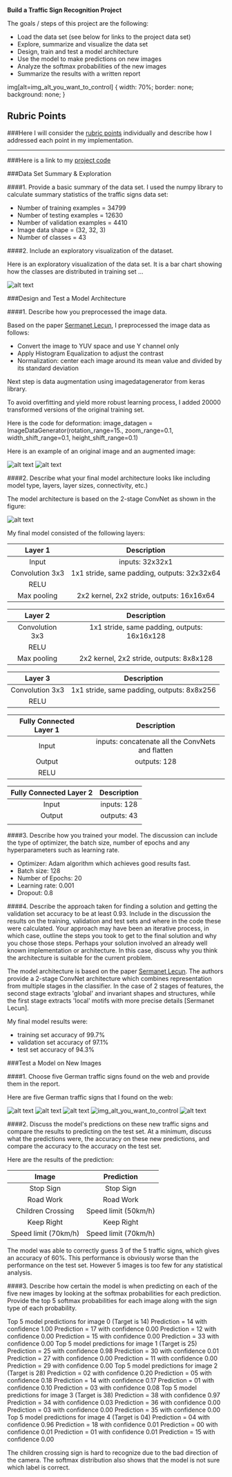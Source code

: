 **Build a Traffic Sign Recognition Project**

The goals / steps of this project are the following:
* Load the data set (see below for links to the project data set)
* Explore, summarize and visualize the data set
* Design, train and test a model architecture
* Use the model to make predictions on new images
* Analyze the softmax probabilities of the new images
* Summarize the results with a written report


[//]: # (Image References)

[image1]: ./code_images/data_visualization.png "Visualization"
[image2]: ./code_images/originalfig.png "Original Image"
[image3]: ./code_images/deformation.png "After Deformation"
[image4]: ./code_images/2_stage_ConvNet.jpg "2_stage_ConvNet"
[image5]: ./new-images/stop.jpg "Stop Sign"
[image6]: ./new-images/roadwork.jpg "Road Work"
[image7]: ./new-images/childrencrossing.jpg "Children Crossing"
[image8]: ./new-images/keepright.jpg "Keep Right"
[image9]: ./new-images/speedlimit70.png "speedlimit70"

img[alt=img_alt_you_want_to_control] {
  width: 70%;
  border: none;
  background: none;
}
## Rubric Points
###Here I will consider the [rubric points](https://review.udacity.com/#!/rubrics/481/view) individually and describe how I addressed each point in my implementation.  

---
###Here is a link to my [project code](https://github.com/udacity/CarND-Traffic-Sign-Classifier-Project/blob/master/Traffic_Sign_Classifier.ipynb)

###Data Set Summary & Exploration

####1. Provide a basic summary of the data set.
I used the numpy library to calculate summary statistics of the traffic
signs data set:

* Number of training examples = 34799
* Number of testing examples = 12630
* Number of validation examples = 4410
* Image data shape = (32, 32, 3)
* Number of classes = 43

####2. Include an exploratory visualization of the dataset.

Here is an exploratory visualization of the data set. It is a bar chart showing how the classes are distributed in training set ...

![alt text][image1]

###Design and Test a Model Architecture

####1. Describe how you preprocessed the image data.

Based on the paper [Sermanet Lecun](http://yann.lecun.com/exdb/publis/pdf/sermanet-ijcnn-11.pdf), I preprocessed the image data as follows:

* Convert the image to YUV space and use Y channel only
* Apply Histogram Equalization to adjust the contrast
* Normalization: center each image around its mean value and divided by its standard deviation


Next step is data augmentation using imagedatagenerator from keras library.

To avoid overfitting and yield more robust learning process, I added 20000 transformed versions of the original training set.

Here is the code for deformation:
image_datagen = ImageDataGenerator(rotation_range=15.,
                                   zoom_range=0.1,
                                   width_shift_range=0.1,
                                   height_shift_range=0.1)
                                   
Here is an example of an original image and an augmented image:

![alt text][image2] ![alt text][image3]


####2. Describe what your final model architecture looks like including model type, layers, layer sizes, connectivity, etc.)

The model architecture is based on the 2-stage ConvNet as shown in the figure:

![alt text][image4]

My final model consisted of the following layers:

| Layer 1           		|     Description	        				    	| 
|:-------------------------:|:-------------------------------------------------:| 
| Input             		| inputs: 32x32x1    						    	| 
| Convolution 3x3       	| 1x1 stride, same padding, outputs: 32x32x64    	|
| RELU  					|										    		|
| Max pooling   	      	| 2x2 kernel, 2x2 stride, outputs: 16x16x64     	|

| Layer 2            		|     Description	        			    		| 
|:-------------------------:|:-------------------------------------------------:| 
| Convolution 3x3   	    | 1x1 stride, same padding, outputs: 16x16x128   	|
| RELU			     		|											    	|
| Max pooling	         	| 2x2 kernel, 2x2 stride, outputs: 8x8x128   		|

| Layer 3           		|     Description	             					| 
|:-------------------------:|:-------------------------------------------------:| 
| Convolution 3x3   	    | 1x1 stride, same padding, outputs: 8x8x256    	|
| RELU   				 	|						     						|

| Fully Connected Layer 1	|     Description	             					| 
|:-------------------------:|:-------------------------------------------------:| 
| Input             		| inputs: concatenate all the ConvNets and flatten 	| 
| Output             		| outputs: 128                                   	| 
| RELU   				 	|	

| Fully Connected Layer 2	|     Description	             					| 
|:-------------------------:|:-------------------------------------------------:| 
| Input             		| inputs: 128                                   	| 
| Output             		| outputs: 43                                   	| 
					     						|

 


####3. Describe how you trained your model. The discussion can include the type of optimizer, the batch size, number of epochs and any hyperparameters such as learning rate.

* Optimizer: Adam algorithm which achieves good results fast.
* Batch size: 128
* Number of Epochs: 20
* Learning rate: 0.001
* Dropout: 0.8

####4. Describe the approach taken for finding a solution and getting the validation set accuracy to be at least 0.93. Include in the discussion the results on the training, validation and test sets and where in the code these were calculated. Your approach may have been an iterative process, in which case, outline the steps you took to get to the final solution and why you chose those steps. Perhaps your solution involved an already well known implementation or architecture. In this case, discuss why you think the architecture is suitable for the current problem.

The model architecture is based on the paper [Sermanet Lecun](http://yann.lecun.com/exdb/publis/pdf/sermanet-ijcnn-11.pdf). The authors provide a 2-stage ConvNet architecture which combines representation from multiple stages in the classifier. In the case of 2 stages of features, the second stage extracts 'global' and invariant shapes and structures, while the first stage extracts 'local' motifs with more precise details [Sermanet Lecun].

My final model results were:
* training set accuracy of 99.7%
* validation set accuracy of 97.1%
* test set accuracy of 94.3%

 

###Test a Model on New Images

####1. Choose five German traffic signs found on the web and provide them in the report.

Here are five German traffic signs that I found on the web:

![alt text][image5] ![alt text][image6] ![alt text][image7] 
![img_alt_you_want_to_control][image8] ![alt text][image9]


####2. Discuss the model's predictions on these new traffic signs and compare the results to predicting on the test set. At a minimum, discuss what the predictions were, the accuracy on these new predictions, and compare the accuracy to the accuracy on the test set.

Here are the results of the prediction:

| Image			        |     Prediction	        		    	| 
|:---------------------:|:-----------------------------------------:| 
| Stop Sign      		| Stop Sign   						    	| 
| Road Work	    		| Road Work									|
| Children Crossing	   	| Speed limit (50km/h)  	 				|
| Keep Right    	   	| Keep Right            	 				|
| Speed limit (70km/h)	| Speed limit (70km/h)     	    			|


The model was able to correctly guess 3 of the 5 traffic signs, which gives an accuracy of 60%. This performance is obviously worse than the performance on the test set. However 5 images is too few for any statistical analysis.

####3. Describe how certain the model is when predicting on each of the five new images by looking at the softmax probabilities for each prediction. Provide the top 5 softmax probabilities for each image along with the sign type of each probability.

Top 5 model predictions for image 0 (Target is 14)
   Prediction = 14 with confidence 1.00
   Prediction = 17 with confidence 0.00
   Prediction = 12 with confidence 0.00
   Prediction = 15 with confidence 0.00
   Prediction = 33 with confidence 0.00
Top 5 model predictions for image 1 (Target is 25)
   Prediction = 25 with confidence 0.98
   Prediction = 30 with confidence 0.01
   Prediction = 27 with confidence 0.00
   Prediction = 11 with confidence 0.00
   Prediction = 29 with confidence 0.00
Top 5 model predictions for image 2 (Target is 28)
   Prediction = 02 with confidence 0.20
   Prediction = 05 with confidence 0.18
   Prediction = 14 with confidence 0.17
   Prediction = 01 with confidence 0.10
   Prediction = 03 with confidence 0.08
Top 5 model predictions for image 3 (Target is 38)
   Prediction = 38 with confidence 0.97
   Prediction = 34 with confidence 0.03
   Prediction = 36 with confidence 0.00
   Prediction = 03 with confidence 0.00
   Prediction = 35 with confidence 0.00
Top 5 model predictions for image 4 (Target is 04)
   Prediction = 04 with confidence 0.96
   Prediction = 18 with confidence 0.01
   Prediction = 00 with confidence 0.01
   Prediction = 01 with confidence 0.01
   Prediction = 15 with confidence 0.00

The children crossing sign is hard to recognize due to the bad direction of the camera. The softmax distribution also shows that the model is not sure which label is correct.
